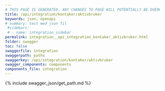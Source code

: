 ```yaml
---
# THIS PAGE IS GENERATED. ANY CHANGES TO PAGE WILL POTENTIALLY BE OVERWRITTEN.
title: /api/integration/kontaker/aktivbruker
keywords: json, openapi
# summary: test med json fil
 #sidebars: 
 # - name: integration_sidebar
permalink: integration__api_integration_kontaker_aktivbruker.html
folder: swagger
toc: false
swaggerfile: integration
swaggerpath: paths
swaggerkey: /api/integration/kontaker/aktivbruker
swagger_components: components
components_file: integration
---
```

{% include swagger_json/get_path.md %}
